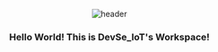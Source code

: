 <div align="center">

  ![header](https://capsule-render.vercel.app/api?type=Waving&color=31A8FF&height=250&section=header&text=DevSe_IoT&fontColor=ffffff&fontSize=70)

### Hello World! This is DevSe_IoT's Workspace!

</div>

<!--
**Dustin-08/Dustin-08** is a ✨ _special_ ✨ repository because its `README.md` (this file) appears on your GitHub profile.

Here are some ideas to get you started:

- 🔭 I’m currently working on ...
- 🌱 I’m currently learning ...
- 👯 I’m looking to collaborate on ...
- 🤔 I’m looking for help with ...
- 💬 Ask me about ...
- 📫 How to reach me: ...
- 😄 Pronouns: ...
- ⚡ Fun fact: ...
-->
